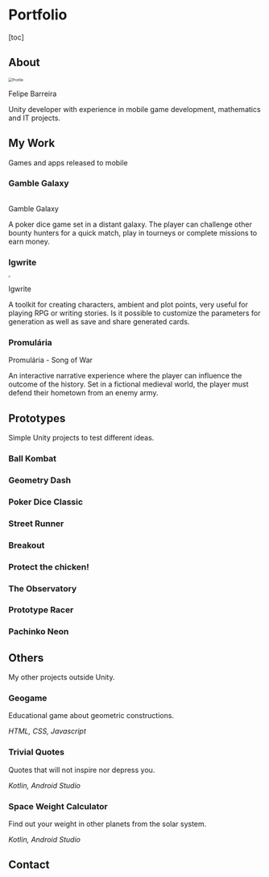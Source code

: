 # Portfolio

[toc]



## About

<img src="G:\HD\Users\Fitrox\Documents\Fitrox\2.IMAGES\profile4b.png" alt="Profile" style="zoom:50%;" /> 

Felipe Barreira

Unity developer with experience in mobile game development, mathematics and IT projects.



## My Work

Games and apps released to mobile



### Gamble Galaxy

<img src="G:\HD\Users\Fitrox\Documents\Fitrox\Android\Gamble Galaxy\Sprites\Artboard 1- 300 dpi.png" style="zoom:5%;" /> 

Gamble Galaxy

A poker dice game set in a distant galaxy. The player can challenge other bounty hunters for a quick match, play in tourneys or complete missions to earn money.



### Igwrite

<img src="G:\HD\Users\Fitrox\Documents\Fitrox\Android\Igwrite\Sprites\igwrite-logo.png" style="zoom:25%;" /> 

Igwrite

A toolkit for creating characters, ambient and plot points, very useful for playing RPG or writing stories. Is it possible to customize the parameters for generation as well as save and share generated cards.



### Promulária 

Promulária - Song of War

An interactive narrative experience where the player can influence the outcome of the history. Set in a fictional medieval world, the player must defend their hometown from an enemy army.



## Prototypes

Simple Unity projects to test different ideas.

### Ball Kombat

### Geometry Dash

### Poker Dice Classic



### Street Runner

### Breakout

### Protect the chicken!



### The Observatory

### Prototype Racer

### Pachinko Neon



## Others

My other projects outside Unity.

### Geogame

Educational game about geometric constructions.

*HTML, CSS, Javascript*

### Trivial Quotes

Quotes that will not inspire nor depress you.

*Kotlin, Android Studio*

### Space Weight Calculator

Find out your weight in other planets from the solar system.

*Kotlin, Android Studio*



## Contact





